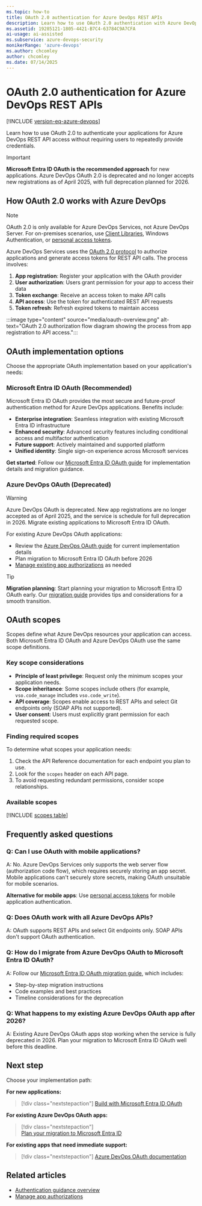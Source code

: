 ```yaml
---
ms.topic: how-to
title: OAuth 2.0 authentication for Azure DevOps REST APIs
description: Learn how to use OAuth 2.0 authentication with Azure DevOps REST APIs, with Microsoft Entra ID as the recommended approach.
ms.assetid: 19285121-1805-4421-B7C4-63784C9A7CFA
ai-usage: ai-assisted
ms.subservice: azure-devops-security
monikerRange: 'azure-devops'
ms.author: chcomley
author: chcomley
ms.date: 07/14/2025
---
```


# OAuth 2.0 authentication for Azure DevOps REST APIs

[!INCLUDE [version-eq-azure-devops](../../../includes/version-eq-azure-devops.md)]

Learn how to use OAuth 2.0 to authenticate your applications for Azure DevOps REST API access without requiring users to repeatedly provide credentials.

> [!IMPORTANT]
> **Microsoft Entra ID OAuth is the recommended approach** for new applications. Azure DevOps OAuth 2.0 is deprecated and no longer accepts new registrations as of April 2025, with full deprecation planned for 2026.

## How OAuth 2.0 works with Azure DevOps

> [!NOTE]
> OAuth 2.0 is only available for Azure DevOps Services, not Azure DevOps Server. For on-premises scenarios, use [Client Libraries](../../concepts/dotnet-client-libraries.md), Windows Authentication, or [personal access tokens](../../../organizations/accounts/use-personal-access-tokens-to-authenticate.md).

Azure DevOps Services uses the [OAuth 2.0 protocol](https://oauth.net/2/) to authorize applications and generate access tokens for REST API calls. The process involves:

1. **App registration**: Register your application with the OAuth provider
2. **User authorization**: Users grant permission for your app to access their data
3. **Token exchange**: Receive an access token to make API calls
4. **API access**: Use the token for authenticated REST API requests
5. **Token refresh**: Refresh expired tokens to maintain access

:::image type="content" source="media/oauth-overview.png" alt-text="OAuth 2.0 authorization flow diagram showing the process from app registration to API access.":::

## OAuth implementation options

Choose the appropriate OAuth implementation based on your application's needs:

### Microsoft Entra ID OAuth (Recommended)

Microsoft Entra ID OAuth provides the most secure and future-proof authentication method for Azure DevOps applications. Benefits include:

- **Enterprise integration**: Seamless integration with existing Microsoft Entra ID infrastructure
- **Enhanced security**: Advanced security features including conditional access and multifactor authentication
- **Future support**: Actively maintained and supported platform
- **Unified identity**: Single sign-on experience across Microsoft services

**Get started**: Follow our [Microsoft Entra ID OAuth guide](entra-oauth.md) for implementation details and migration guidance.

### Azure DevOps OAuth (Deprecated)

> [!WARNING]
> Azure DevOps OAuth is deprecated. New app registrations are no longer accepted as of April 2025, and the service is schedule for full deprecation in 2026. Migrate existing applications to Microsoft Entra ID OAuth.

For existing Azure DevOps OAuth applications:
- Review the [Azure DevOps OAuth guide](./azure-devops-oauth.md) for current implementation details
- Plan migration to Microsoft Entra ID OAuth before 2026
- [Manage existing app authorizations](../../../organizations/settings/manage-authorizations.md) as needed

> [!TIP]
> **Migration planning**: Start planning your migration to Microsoft Entra ID OAuth early. Our [migration guide](entra-oauth.md) provides tips and considerations for a smooth transition.

## OAuth scopes

Scopes define what Azure DevOps resources your application can access. Both Microsoft Entra ID OAuth and Azure DevOps OAuth use the same scope definitions.

### Key scope considerations

- **Principle of least privilege**: Request only the minimum scopes your application needs.
- **Scope inheritance**: Some scopes include others (for example, `vso.code_manage` includes `vso.code_write`).
- **API coverage**: Scopes enable access to REST APIs and select Git endpoints only (SOAP APIs not supported).
- **User consent**: Users must explicitly grant permission for each requested scope.

### Finding required scopes

To determine what scopes your application needs:
1. Check the API Reference documentation for each endpoint you plan to use.
2. Look for the `scopes` header on each API page.
3. To avoid requesting redundant permissions, consider scope relationships.

### Available scopes

[!INCLUDE [scopes table](../../includes/scopes.md)]

## Frequently asked questions

### Q: Can I use OAuth with mobile applications?

A: No. Azure DevOps Services only supports the web server flow (authorization code flow), which requires securely storing an app secret. Mobile applications can't securely store secrets, making OAuth unsuitable for mobile scenarios.

**Alternative for mobile apps**: Use [personal access tokens](../../../organizations/accounts/use-personal-access-tokens-to-authenticate.md) for mobile application authentication.

### Q: Does OAuth work with all Azure DevOps APIs?

A: OAuth supports REST APIs and select Git endpoints only. SOAP APIs don't support OAuth authentication.

### Q: How do I migrate from Azure DevOps OAuth to Microsoft Entra ID OAuth?

A: Follow our [Microsoft Entra ID OAuth migration guide](entra-oauth.md), which includes:
- Step-by-step migration instructions
- Code examples and best practices
- Timeline considerations for the deprecation

### Q: What happens to my existing Azure DevOps OAuth app after 2026?

A: Existing Azure DevOps OAuth apps stop working when the service is fully deprecated in 2026. Plan your migration to Microsoft Entra ID OAuth well before this deadline.

## Next step

Choose your implementation path:

**For new applications:**
> [!div class="nextstepaction"]
> [Build with Microsoft Entra ID OAuth](entra-oauth.md)

**For existing Azure DevOps OAuth apps:**
> [!div class="nextstepaction"]  
> [Plan your migration to Microsoft Entra ID](entra-oauth.md)

**For existing apps that need immediate support:**
> [!div class="nextstepaction"]
> [Azure DevOps OAuth documentation](azure-devops-oauth.md)

## Related articles

- [Authentication guidance overview](authentication-guidance.md)
- [Manage app authorizations](../../../organizations/settings/manage-authorizations.md)
